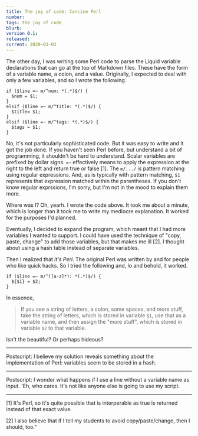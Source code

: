 ```yaml
---
title: The joy of code: Concise Perl
number: 
tags: the joy of code
blurb: 
version 0.1: 
released: 
current: 2020-01-03
---
```

The other day, I was writing some Perl code to parse the Liquid
variable declarations that can go at the top of Markdown files.
These have the form of a variable name, a colon, and a value.
Originally, I expected to deal with only a few variables, and so
I wrote the following.

    if ($line =~ m/^num: *(.*)$/) {
      $num = $1;
    }
    elsif ($line =~ m/^title: *(.*)$/) {
      $title= $1;
    }
    elsif ($line =~ m/^tags: *(.*)$/) {
      $tags = $1;
    }

No, it's not particularly sophisticated code.  But it was easy to
write and it got the job done.  If you haven't seen Perl before,
but understand a bit of programming, it shouldn't be hard to
understand.  Scalar variables are prefixed by dollar signs.  `=~`
effectively means to apply the expression at the right to the left
and return true or false [1].  The `m/.../` is pattern matching
using regular expressions.  And, as is typically with pattern
matching, `$1` represents that expression matched within the
parentheses.  If you don't know regular exprssions, I'm sorry, but
I'm not in the mood to explain them more.

Where was I?  Oh, yearh.  I wrote the code above.  It took me about
a minute, which is longer than it took me to write my mediocre
explanation.  It worked for the purposes I'd planned.

Eventually, I decided to expand the program, which meant that I had more
variables I wanted to support.  I could have used the technique of
"copy, paste, change" to add those variables, but that makes me ill
[2].  I thought about using a hash table instead of separate
variables.

Then I realized that *it's Perl*.  The original Perl was written by and
for people who like quick hacks.  So I tried the following and, lo and
behold, it worked.

    if ($line =~ m/^([a-z]*): *(.*)$/) {
      ${$1} = $2;
    }

In essence, 

> If you see a string of letters, a colon, some spaces, and more
stuff, take the string of letters, which is stored in variable `$1`,
use that as a variable name, and then assign the "more stuff", which
is stored in variable `$2` to that variable.

Isn't the beautiful?  Or perhaps hideous?  

---

Postscript: I believe my solution reveals something about the
implementation of Perl: variables seem to be stored in a hash.

---

Postscript: I wonder what happens if I use a line without a variable
name as input.  'Eh, who cares.  It's not like anyone else is going to
use my script.

---

[1] It's Perl, so it's quite possible that is interperable as true
is returned instead of that exact value.

[2] I also believe that if I tell my students to avoid copy/paste/change,
then I should, too."
